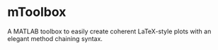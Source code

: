 # mToolbox

A MATLAB toolbox to easily create coherent LaTeX-style plots with an elegant method chaining syntax.